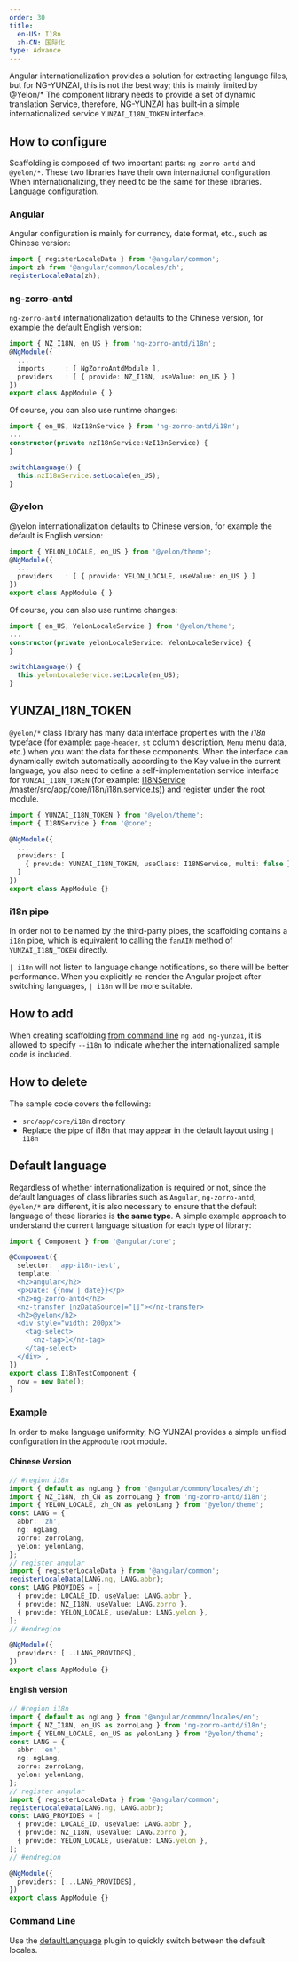 ```yaml
---
order: 30
title:
  en-US: I18n
  zh-CN: 国际化
type: Advance
---
```


Angular internationalization provides a solution for extracting language files, but for NG-YUNZAI, this is not the best way; this is mainly limited by @Yelon/* The component library needs to provide a set of dynamic translation Service, therefore, NG-YUNZAI has built-in a simple internationalized service `YUNZAI_I18N_TOKEN` interface.

## How to configure

Scaffolding is composed of two important parts: `ng-zorro-antd` and `@yelon/*`. These two libraries have their own international configuration. When internationalizing, they need to be the same for these libraries. Language configuration.

### Angular

Angular configuration is mainly for currency, date format, etc., such as Chinese version:

```ts
import { registerLocaleData } from '@angular/common';
import zh from '@angular/common/locales/zh';
registerLocaleData(zh);
```

### ng-zorro-antd

`ng-zorro-antd` internationalization defaults to the Chinese version, for example the default English version:

```ts
import { NZ_I18N, en_US } from 'ng-zorro-antd/i18n';
@NgModule({
  ...
  imports     : [ NgZorroAntdModule ],
  providers   : [ { provide: NZ_I18N, useValue: en_US } ]
})
export class AppModule { }
```

Of course, you can also use runtime changes:

```ts
import { en_US, NzI18nService } from 'ng-zorro-antd/i18n';
...
constructor(private nzI18nService:NzI18nService) {
}

switchLanguage() {
  this.nzI18nService.setLocale(en_US);
}
```

### @yelon

@yelon internationalization defaults to Chinese version, for example the default is English version:

```ts
import { YELON_LOCALE, en_US } from '@yelon/theme';
@NgModule({
  ...
  providers   : [ { provide: YELON_LOCALE, useValue: en_US } ]
})
export class AppModule { }
```

Of course, you can also use runtime changes:

```ts
import { en_US, YelonLocaleService } from '@yelon/theme';
...
constructor(private yelonLocaleService: YelonLocaleService) {
}

switchLanguage() {
  this.yelonLocaleService.setLocale(en_US);
}
```

## YUNZAI_I18N_TOKEN

`@yelon/*` class library has many data interface properties with the _i18n_ typeface (for example: `page-header`, `st` column description, `Menu` menu data, etc.) when you want the data for these components. When the interface can dynamically switch automatically according to the Key value in the current language, you also need to define a self-implementation service interface for `YUNZAI_I18N_TOKEN` (for example: [I18NService](https://github.com/hbyunzai/ng-yunzai/blob) /master/src/app/core/i18n/i18n.service.ts)) and register under the root module.

```ts
import { YUNZAI_I18N_TOKEN } from '@yelon/theme';
import { I18NService } from '@core';

@NgModule({
  ...
  providers: [
    { provide: YUNZAI_I18N_TOKEN, useClass: I18NService, multi: false }
  ]
})
export class AppModule {}
```

### i18n pipe

In order not to be named by the third-party pipes, the scaffolding contains a `i18n` pipe, which is equivalent to calling the `fanAIN` method of `YUNZAI_I18N_TOKEN` directly.

`| i18n` will not listen to language change notifications, so there will be better performance. When you explicitly re-render the Angular project after switching languages, `| i18n` will be more suitable.

## How to add

When creating scaffolding [from command line](/cli/add) `ng add ng-yunzai`, it is allowed to specify `--i18n` to indicate whether the internationalized sample code is included.

## How to delete

The sample code covers the following:

- `src/app/core/i18n` directory
- Replace the pipe of i18n that may appear in the default layout using `| i18n`

## Default language

Regardless of whether internationalization is required or not, since the default languages ​​of class libraries such as `Angular`, `ng-zorro-antd`, `@yelon/*` are different, it is also necessary to ensure that the default language of these libraries is **the same type**. A simple example approach to understand the current language situation for each type of library:

```ts
import { Component } from '@angular/core';

@Component({
  selector: 'app-i18n-test',
  template: `
  <h2>angular</h2>
  <p>Date: {{now | date}}</p>
  <h2>ng-zorro-antd</h2>
  <nz-transfer [nzDataSource]="[]"></nz-transfer>
  <h2>@yelon</h2>
  <div style="width: 200px">
    <tag-select>
      <nz-tag>1</nz-tag>
    </tag-select>
  </div>`,
})
export class I18nTestComponent {
  now = new Date();
}
```

### Example

In order to make language uniformity, NG-YUNZAI provides a simple unified configuration in the `AppModule` root module.

#### Chinese Version

```ts
// #region i18n
import { default as ngLang } from '@angular/common/locales/zh';
import { NZ_I18N, zh_CN as zorroLang } from 'ng-zorro-antd/i18n';
import { YELON_LOCALE, zh_CN as yelonLang } from '@yelon/theme';
const LANG = {
  abbr: 'zh',
  ng: ngLang,
  zorro: zorroLang,
  yelon: yelonLang,
};
// register angular
import { registerLocaleData } from '@angular/common';
registerLocaleData(LANG.ng, LANG.abbr);
const LANG_PROVIDES = [
  { provide: LOCALE_ID, useValue: LANG.abbr },
  { provide: NZ_I18N, useValue: LANG.zorro },
  { provide: YELON_LOCALE, useValue: LANG.yelon },
];
// #endregion

@NgModule({
  providers: [...LANG_PROVIDES],
})
export class AppModule {}
```

#### English version

```ts
// #region i18n
import { default as ngLang } from '@angular/common/locales/en';
import { NZ_I18N, en_US as zorroLang } from 'ng-zorro-antd/i18n';
import { YELON_LOCALE, en_US as yelonLang } from '@yelon/theme';
const LANG = {
  abbr: 'en',
  ng: ngLang,
  zorro: zorroLang,
  yelon: yelonLang,
};
// register angular
import { registerLocaleData } from '@angular/common';
registerLocaleData(LANG.ng, LANG.abbr);
const LANG_PROVIDES = [
  { provide: LOCALE_ID, useValue: LANG.abbr },
  { provide: NZ_I18N, useValue: LANG.zorro },
  { provide: YELON_LOCALE, useValue: LANG.yelon },
];
// #endregion

@NgModule({
  providers: [...LANG_PROVIDES],
})
export class AppModule {}
```

### Command Line

Use the [defaultLanguage](/cli/plugin/zh#defaultLanguage) plugin to quickly switch between the default locales.
